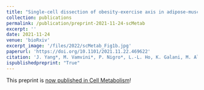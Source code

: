 ```yaml
---
title: "Single-cell dissection of obesity-exercise axis in adipose-muscle tissues"
collection: publications
permalink: /publication/preprint-2021-11-24-scMetab
excerpt: ''
date: 2021-11-24
venue: 'bioRxiv'
excerpt_image: '/files/2022/scMetab_Fig1b.jpg'
paperurl: 'https://doi.org/10.1101/2021.11.22.469622'
citation: 'J. Yang*, M. Vamvini*, P. Nigro*, L.-L. Ho, K. Galani, M. Alvarez, Y. Tanigawa, M. Laakso, L. Agudelo, P. Pajukanta, R. Middelbeek, K. Grove, L. Goodyear, M. Kellis, Single-cell dissection of obesity-exercise axis in adipose-muscle tissues. bioRxiv 2021.11.22.469622 (2021).'
ispublishedpreprint: "True"
---
```


This preprint is [now published in Cell Metabolism](/publication/2022-10-04-scMetab)!

